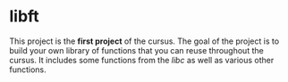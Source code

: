 # libft

This project is the **first project** of the cursus. The goal of the project is to build your own library of functions that you can reuse throughout the cursus. It includes some functions from the *libc* as well as various other functions.
